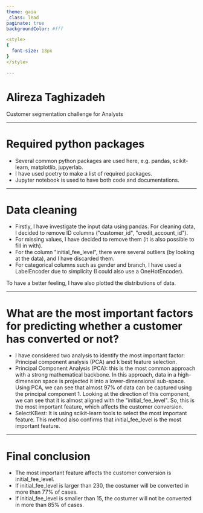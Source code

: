 ```yaml
---
theme: gaia
_class: lead
paginate: true
backgroundColor: #fff

<style>
{
  font-size: 13px
}
</style>

---
```


# **Alireza Taghizadeh**

Customer segmentation challenge for Analysts

---

# Required python packages

- Several common python packages are used here, e.g. pandas, scikit-learn, matplotlib, jupyerlab. 
- I have used poetry to make a list of required packages. 
- Jupyter notebook is used to have both code and documentations.

---

# Data cleaning

- Firstly, I have investigate the input data using pandas. For cleaning data, I decided to remove ID columns ("customer_id", "credit_account_id").
- For missing values, I have decided to remove them (it is also possible to fill in with).
- For the column "initial_fee_level", there were several outliers (by looking at the data), and I have discarded them.
- For categorical columns such as gender and branch, I have used a LabelEncoder due to simplicity (I could also use a OneHotEncoder).

To have a better feeling, I have also plotted the distributions of data.

---

# What are the most important factors for predicting whether a customer has converted or not?

- I have considered two analysis to identify the most important factor: Principal component analysis (PCA) and k best feature selection.
- Principal Component Analysis (PCA): this is the most common approach with a strong mathematical backbone. In this approach, data in a high-dimension space is projected it into a lower-dimensional sub-space. Using PCA, we can see that almost 97% of data can be captured using the principal component 1. Looking at the direction of this component, we can see that it is almost aligned with the "initial_fee_level". So, this is the most important feature, which affects the customer conversion. 
- SelectKBest: It is using scikit-learn tools to select the most important feature. This method also confirms that initial_fee_level is the most important feature.

---

# Final conclusion

- The most important feature affects the customer conversion is initial_fee_level.
- If initial_fee_level is larger than 230, the costumer will be converted in more than 77% of cases.
- If initial_fee_level is smaller than 15, the costumer will not be converted in more than 85% of cases.
